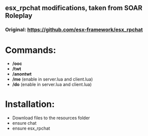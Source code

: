 ## esx_rpchat modifications, taken from SOAR Roleplay
### Original: https://github.com/esx-framework/esx_rpchat

# Commands:
- **/ooc**
- **/twt**
- **/anontwt**
- **/me** (enable in server.lua and client.lua)
- **/do** (enable in server.lua and client.lua)

# Installation:
- Download files to the resources folder
- ensure chat
- ensure esx_rpchat
